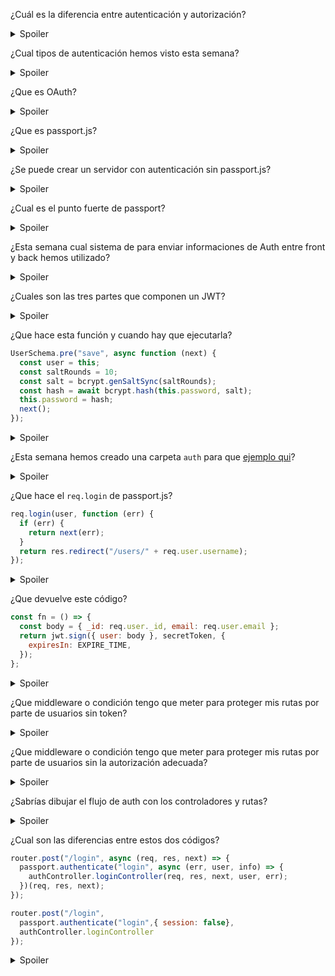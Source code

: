 ¿Cuál es la diferencia entre autenticación y autorización?

<details>
  <summary>Spoiler</summary>

- La autenticación es el proceso para verificar la identidad y las credenciales del usuario para autenticarlo en el sistema.
La autorización es el proceso mediante el cual se determina el acceso a un segmento, método o recurso.
La autorización suele ser un paso posterior a la autenticación.

</details>


¿Cual tipos de autenticación hemos visto esta semana?

<details>
  <summary>Spoiler</summary>

- Esta semana hemos visto autenticación mediante mail / password y OAuth con Github
- ¿Existen otras formas?
- Si, por ejemplo: IP Authentication, IP Range Authentication, Certificates.
</details>

¿Que es OAuth?

<details>
  <summary>Spoiler</summary>

- OAuth es un protocolo o marco de autorización de estándar abierto que describe cómo los servidores y servicios no relacionados pueden permitir de forma segura el acceso autenticado a sus activos sin compartir realmente la credencial de inicio de sesión única inicial y relacionada. Como usar Google o Facebook para iniciar sesión en algo.

</details>

¿Que es passport.js?

<details>
  <summary>Spoiler</summary>

- Passport es un middleware de autenticación para Node.js. Extremadamente flexible y modular, Passport puede incorporarse discretamente a cualquier aplicación web basada en Express. Un conjunto completo de estrategias admite la autenticación mediante un nombre de usuario y una contraseña, Facebook, Twitter y más.
</details>

¿Se puede crear un servidor con autenticación sin passport.js?

<details>
  <summary>Spoiler</summary>
- Si
</details>

¿Cual es el punto fuerte de passport?

<details>
  <summary>Spoiler</summary>
  
- Permite a los usuarios autenticarse iniciando sesión con Google, FB o cualquier servicio con una cantidad mínima de código.
</details>

¿Esta semana cual sistema de para enviar informaciones de Auth entre front y back hemos utilizado?

<details>
  <summary>Spoiler</summary>

- Jason Web Token
- ¿Cual es la diferencia entre JWT y session?
- Session guarda en la BBDD la cookie de session del usuario mientras JWT no
</details>

¿Cuales son las tres partes que componen un JWT?

<details>
  <summary>Spoiler</summary>

- HEADER:ALGORITHM & TOKEN TYPE, PAYLOAD:DATA y VERIFY SIGNATURE
- ¿Cual son las informaciones que puedo meter en el payload del JWT?
- El JWT [RFC](https://datatracker.ietf.org/doc/html/rfc7519) establece tres clases de afirmaciones:

1. Afirmaciones registradas (Registered claims ) - establecidas en [Section 10.1.](https://datatracker.ietf.org/doc/html/rfc7519#section-10.1)
2. Afirmaciones publicas (Public claims) - contienen valores que deben ser únicos como correo electrónico, dirección o número de teléfono. [Ver lista completa](https://www.iana.org/assignments/jwt/jwt.xhtml)
3. Afirmaciones Privadas (Private claims) - Nombre que no están registrados en las afirmaciones publicas, tienen que ser utilizadas con cuidado

- Ninguna de estas afirmaciones es obligatoria
Un JWT es autónomo y debe evitar el uso de la sesión del servidor proporcionando los datos necesarios para realizar la autenticación (sin necesidad de almacenamiento en el servidor ni acceso a la base de datos). Por lo tanto, la información del rol se puede incluir en JWT.

</details>

¿Que hace esta función y cuando hay que ejecutarla?

```js
UserSchema.pre("save", async function (next) {
  const user = this;
  const saltRounds = 10;
  const salt = bcrypt.genSaltSync(saltRounds);
  const hash = await bcrypt.hash(this.password, salt);
  this.password = hash;
  next();
});
```

<details>
  <summary>Spoiler</summary>

- En esta parte de código estamos encriptando la password a traves del paquete bcrypt (llamada así por el algoritmo de hash), justo antes de guardar el usuario en la
</details>

¿Esta semana hemos creado una carpeta `auth` para que [ejemplo qui](https://github.com/TheBridge-FullStackDeveloper/fs-pt2104-authentication/blob/main/auth-with-comments/auth/passport.js)?

<details>
  <summary>Spoiler</summary>

- Dentro de la carpeta auth hemos creado un fichero para inizializar las estrategias de passport
</details>

¿Que hace el `req.login` de passport.js?

```js
req.login(user, function (err) {
  if (err) {
    return next(err);
  }
  return res.redirect("/users/" + req.user.username);
});
```

<details>
  <summary>Spoiler</summary>

- Cuando se complete la operación de inicio de sesión, el usuario será asignado a req.user.

- Nota: el middleware `passport.authenticate()` invoca `req.login()` automáticamente. Esta función se usa principalmente cuando los usuarios se registran, durante el cual se puede invocar `req.login()` para iniciar sesión automáticamente en el usuario recién registrado.

</details>

¿Que devuelve este código?

```js
const fn = () => {
  const body = { _id: req.user._id, email: req.user.email };
  return jwt.sign({ user: body }, secretToken, {
    expiresIn: EXPIRE_TIME,
  });
};
```

<details>
  <summary>Spoiler</summary>

- Este código devuelve un JWT token con el id y email del usuario que se ha registrado

</details>

¿Que middleware o condición tengo que meter para proteger mis rutas por parte de usuarios sin token?

<details>
  <summary>Spoiler</summary>

- `passport.authenticate("jwt", { session: false })`

</details>

¿Que middleware o condición tengo que meter para proteger mis rutas por parte de usuarios sin la autorización adecuada?

<details>
  <summary>Spoiler</summary>

- ```js
  const user = await UserModel.findById(req.user._id);

  if (user.role === role) {
    return next();
  }

  res.status(403).json({ message: "Not authorized" });
  ```
</details>

¿Sabrías dibujar el flujo de auth con los controladores y rutas?

<details>
  <summary>Spoiler</summary>
  
![auth_flow](https://user-images.githubusercontent.com/33903092/126631216-6f1e25c2-29ab-4e83-b98d-81cdb6f3573d.png)
</details>

¿Cual son las diferencias entre estos dos códigos?

```js
router.post("/login", async (req, res, next) => {
  passport.authenticate("login", async (err, user, info) => {
    authController.loginController(req, res, next, user, err);
  })(req, res, next);
});
```

```js
router.post("/login",
  passport.authenticate("login",{ session: false},
  authController.loginController
});
```

<details>
  <summary>Spoiler</summary>
  
- En el primero estamos pasando un callback opcional para permitir que la aplicación anule la forma predeterminada en que se gestionan los intentos de autenticación, Si se proporciona una devolución de llamada, se convierte en la aplicación responsabilidad de iniciar sesión como usuario
</details>